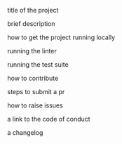 title of the project

brief description


how to get the project running locally

running the linter

running the test suite

how to contribute

steps to submit a pr

how to raise issues

a link to the code of conduct

a changelog